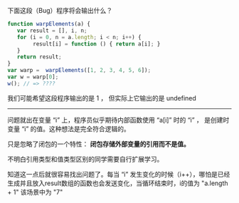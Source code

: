 下面这段（Bug）程序将会输出什么？

```js
function warpElements(a) {
   var result = [], i, n;
   for (i = 0, n = a.length; i < n; i++) {
        result[i] = function () { return a[i]; }
   }
   return result;
}
var warp =  warpElements([1, 2, 3, 4, 5, 6]);
var w = warp[0];
w(); // => ????
```

我们可能希望这段程序输出的是 1 ， 但实际上它输出的是 undefined

---

问题就出在变量 “i” 上，程序员似乎期待内部函数使用 “a\[i\]” 时的 “i” ， 是创建时变量 “i” 的值。这种想法是完全符合逻辑的。

只是忽略了闭包的一个特性： **闭包存储外部变量的引用而不是值。**

不明白引用类型和值类型区别的同学需要自行扩展学习。

知道这一点后就很容易找出问题了。每当 “i” 发生变化的时候（i++），哪怕是已经生成并且放入result数组的函数也会发送变化，当循环结束时，i的值为 "a.length + 1"  该场景中为 "7" 

